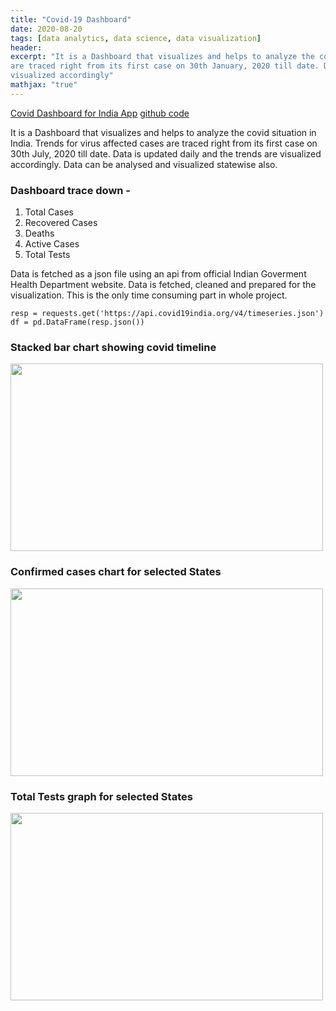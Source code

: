 ```yaml
---
title: "Covid-19 Dashboard"
date: 2020-08-20
tags: [data analytics, data science, data visualization]
header: 
excerpt: "It is a Dashboard that visualizes and helps to analyze the covid situation in India. Trends for virus affected cases 
are traced right from its first case on 30th January, 2020 till date. Data is updated daily and the trends are 
visualized accordingly"
mathjax: "true"
---
```


[Covid Dashboard for India App](https://covid--dashboard-india.herokuapp.com/)
[github code](https://github.com/koshalnirwan/covid_dashboard)

It is a Dashboard that visualizes and helps to analyze the covid situation in India. Trends for virus affected cases 
are traced right from its first case on 30th July, 2020 till date. Data is updated daily and the trends are 
visualized accordingly. Data can be analysed and visualized statewise also. 

### Dashboard trace down -
1. Total Cases
2. Recovered Cases
3. Deaths 
4. Active Cases
5. Total Tests

Data is fetched as a json file using an api from official Indian Goverment Health Department website. Data is fetched, 
cleaned and prepared for the visualization. This is the only time consuming part in whole project.

```
resp = requests.get('https://api.covid19india.org/v4/timeseries.json')
df = pd.DataFrame(resp.json())
```

### Stacked bar chart showing covid timeline 
<img src="images/bar.JPG" width=500 height=300>

### Confirmed cases chart for selected States
<img src="images/confirm.JPG" width=500 height=300>

### Total Tests graph for selected States
<img src="images/test.JPG" width=500 height=300>
